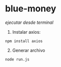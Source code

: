 # blue-money

*ejecutar desde terminal*

1. Instalar axios:
```
npm install axios
```

2. Generar archivo
```
node run.js
```
